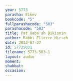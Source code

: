 ```yaml
---
year: 5773
parasha: Eikev
bookcode: "5"
fullparashacode: "503"
parashacode: "503"
title: Pat Haba'ah Bikisnin
author: Rabbi Eliezer Hirsch
date: 2013-07-27
id: 57735031
filename: 5773-503-1
layout: audio
moment: 
shabbat: 
occasion: 
---
```

